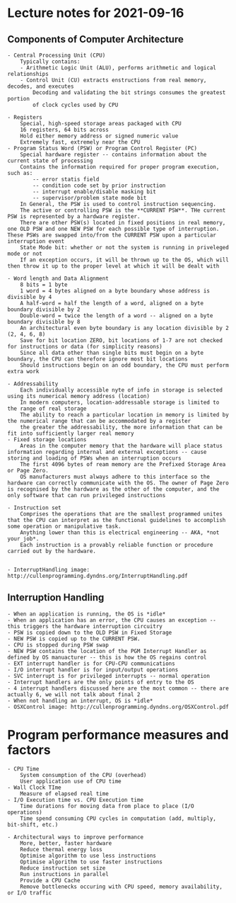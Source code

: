 # Lecture notes for 2021-09-16


## Components of Computer Architecture
	
	- Central Processing Unit (CPU)  
		Typically contains:  
		- Arithmetic Logic Unit (ALU), performs arithmetic and logical relationships  
		- Control Unit (CU) extracts enstructions from real memory, decodes, and executes  
			Decoding and validating the bit strings consumes the greatest portion  
			of clock cycles used by CPU  
  
	- Registers
		Special, high-speed storage areas packaged with CPU
		16 registers, 64 bits across
		Hold either memory address or signed numeric value
		Extremely fast, extremely near the CPU
	- Program Status Word (PSW) or Program Control Register (PC)
		Special hardware register -- contains information about the current state of processing
		Contains the information required for proper program execution, such as:
			-- error statis field
			-- condition code set by prior instruction
			-- interrupt enable/disable masking bit
			-- supervisor/problem state mode bit
		In General, the PSW is used to control instruction sequencing.
		The active or controlling PSW is the **CURRENT PSW**. THe current PSW is represented by a hardware register.
		There are other PSW(s) located in fixed positions in real memory, one OLD PSW and one NEW PSW for each possible type of interruption. These PSWs are swapped into/from the CURRENT PSW upon a particular interruption event
		State Mode bit: whether or not the system is running in priveleged mode or not
		If an exception occurs, it will be thrown up to the OS, which will then throw it up to the proper level at which it will be dealt with

	- Word length and Data Alignment
		8 bits = 1 byte
		1 word = 4 bytes aligned on a byte boundary whose address is divisible by 4
		A half-word = half the length of a word, aligned on a byte boundary divisible by 2
		Double-word = twice the length of a word -- aligned on a byte boundary divisible by 8
		An architectural even byte boundary is any location divisible by 2 (2, 4, 6, 8)
		Save for bit location ZERO, bit locations of 1-7 are not checked for instructions or data (for simplicity reasons)
		Since all data other than single bits must begin on a byte boundary, the CPU can therefore ignore most bit locations
		Should instructions begin on an odd boundary, the CPU must perform extra work
		
	- Addressability
		Each individually accessible nyte of info in storage is selected using its numerical memory address (location)
		In modern computers, location-addressable storage is limited to the range of real storage
		The ability to reach a particular location in memory is limited by the numerical range that can be accommodated by a register
		the greater the addressability, the more information that can be fit into sufficiently larger real memory
	- Fixed storage locations
		Areas in the computer memory that the hardware will place status information regarding internal and external exceptions -- cause storing and loading of PSWs when an interruption occurs
		The first 4096 bytes of ream memory are the Prefixed Storage Area or Page Zero.
		OS manufacturers must always adhere to this interface so the hardware can correctly communicate with the OS. The owner of Page Zero is recognised by the hardware as the other of the computer, and the only software that can run privileged instructions

	- Instruction set
		Comprises the operations that are the smallest programmed unites that the CPU can interpret as the functional guidelines to accomplish some operation or manipulative task.
		Anything lower than this is electrical engineering -- AKA, *not your job*.
		Each instruction is a provably reliable function or procedure carried out by the hardware.
	

	- InterruptHandling image: http://cullenprogramming.dyndns.org/InterruptHandling.pdf
	
## Interruption Handling
	- When an application is running, the OS is *idle*
	- When an application has an error, the CPU causes an exception -- this triggers the hardware interruption circuitry
	- PSW is copied down to the OLD PSW in Fixed Storage
	- NEW PSW is copied up to the CURRENT PSW.
	- CPU is stopped during PSW swap
	- NEW PSW contains the location of the PGM Interrupt Handler as defined by OS manuacturer -- this is how the OS regains control
	- EXT interrupt handler is for CPU-CPU communications
	- I/O interrupt handler is for input/output operations
	- SVC interrupt is for privileged interrupts -- normal operation
	- Interrupt handlers are the only points of entry to the OS
	- 4 interrupt handlers discussed here are the most common -- there are actually 6, we will not talk about final 2
	- When not handling an interrupt, OS is *idle*
	- OSXControl image: http://cullenprogramming.dyndns.org/OSXControl.pdf
	

# Program performance measures and factors
	- CPU Time
		System consumption of the CPU (overhead)
		User application use of CPU time
	- Wall Clock TIme
		Measure of elapsed real time
	- I/O Execution time vs. CPU Execution time
		Time durations for moving data from place to place (I/O operations)
		Time spend consuming CPU cycles in computation (add, multiply, bit-shift, etc.)	

	- Architectural ways to improve performance
		More, better, faster hardware
		Reduce thermal energy loss
		Optimise algorithm to use less instructions
		Optimise algorithm to use faster instructions
		Reduce instruction set size	
		Run instructions in parallel
		Provide a CPU Cache
		Remove bottlenecks occuring with CPU speed, memory availability, or I/O traffic

		
